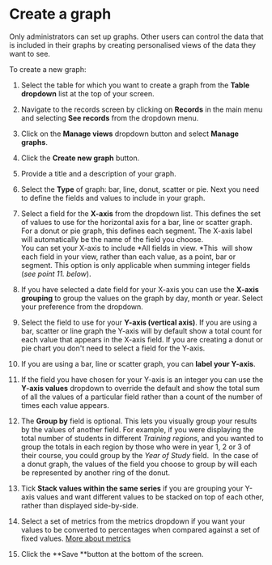 

# Create a graph

Only administrators can set up graphs. Other users can control the data that is included in their graphs by creating personalised views of the data they want to see.&nbsp;

To create a new graph:

1. Select the table for which you want to create a graph from the&nbsp;**Table dropdown** list at the top of your screen.

2. Navigate to the records screen by clicking on **Records** in the main menu and selecting **See records**&nbsp;from the dropdown menu.&nbsp;

3. Click on the&nbsp;**Manage views**&nbsp;dropdown button and select&nbsp;**Manage graphs**.
4. Click the&nbsp;**Create new graph** button.
5. Provide a title and a description of your graph.
6. Select the **Type** of graph: bar, line, donut, scatter or pie. Next you need to define the fields and values to include in your graph.
7. Select a field for the **X-axis**&nbsp;from the dropdown list. This defines the set of values to use for the horizontal axis for a bar, line or scatter graph. For a donut or pie graph, this defines each segment. The X-axis label will automatically be the name of the field you choose.&nbsp;
   <br>You can set your X-axis to include *All fields in view.&nbsp;*This &nbsp;will show each field in your view, rather than each value, as a point, bar or segment. This option is only applicable when summing integer fields (*see point 11. below*).
8. If you have selected a date field for your X-axis you can use the **X-axis grouping** to group the values on the graph by day, month or year. Select your preference from the dropdown.
9. Select the field to use for your **Y-axis (vertical axis)**. If you are using a bar, scatter or line graph the Y-axis will by default show a total count for each value that appears in the X-axis field. If you are creating a donut or pie chart you don't need to select a field for the Y-axis.
10. If you are using a bar, line or scatter graph, you can **label your Y-axis**.
11. If the field you have chosen for your Y-axis is an integer you can use the **Y-axis values** dropdown to override the default and show the total sum of all the values of a particular field rather than a count of the number of times each value appears.
12. The **Group by** field is optional. This lets you visually group your results by the values of another field. For example, if you were displaying the total number of students in different *Training regions*, and you wanted to group the totals in each region by those who were in year 1, 2 or 3 of their course, you could group by the *Year of Study* field. &nbsp;In the case of a donut graph, the values of the field you choose to group by will each be represented by another ring of the donut.&nbsp;
13. Tick **Stack values within the same series** if you are grouping your Y-axis values and want different values to be stacked on top of each other, rather than displayed side-by-side.
14. Select a set of metrics from the metrics dropdown if you want your values to be converted to percentages when compared against a set of fixed values. <u>More about metrics</u>
15. Click the **Save&nbsp;**button at the bottom of the screen.